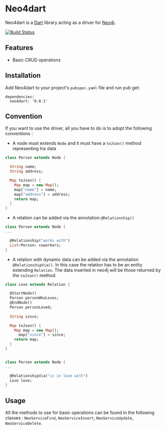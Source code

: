 Neo4dart
========

Neo4dart is a [Dart](https://www.dartlang.org) library acting as a driver for 
[Neo4j](http://neo4j.com/).

[![Build Status](https://drone.io/github.com/mmaquevice/neo4dart/status.png)](https://drone.io/github.com/mmaquevice/neo4dart/latest)

## Features

* Basic CRUD operations

## Installation 

Add Neo4dart to your project's `pubspec.yaml` file and run pub get:

    dependencies:
      neo4dart: '0.0.1'
      
## Convention

If you want to use the driver, all you have to do is to adopt the following conventions :

* A node must extends `Node` and it must have a `toJson()` method representing his data

```dart
class Person extends Node {

  String name;
  String address;

  Map toJson() {
    Map map = new Map();
    map["name"] = name;
    map["address"] = address;
    return map;
  }
}
```

* A relation can be added via the annotation `@Relationship()`

```dart
class Person extends Node {
...

  @Relationship("works with")
  List<Person> coworkers;
}
```

* A relation with dynamic data can be added via the annotation `@RelationshipVia()`. In this case the relation has to be an entity extending `Relation`. The data inserted in neo4j will be those returned by the `toJson()` method.

```dart
class Love extends Relation {

  @StartNode()
  Person personWhoLoves;
  @EndNode()
  Person personLoved;
  
  String since;

  Map toJson() {
    Map map = new Map();
      map["since"] = since;    
    return map;
  }
}


class Person extends Node {
...

  @RelationshipVia("is in love with")
  Love love;
}
```

## Usage

All the methods to use for basic operations can be found in the following classes : `NeoServiceFind`, `NeoServiceInsert`, `NeoServiceUpdate`, `NeoServiceDelete`.
